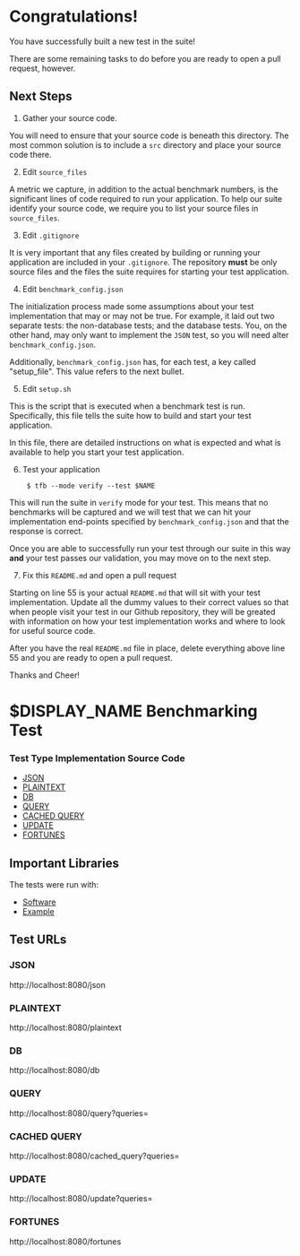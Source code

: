 # Congratulations!

You have successfully built a new test in the suite!

There are some remaining tasks to do before you are ready to open a pull request, however.

## Next Steps

1. Gather your source code.

You will need to ensure that your source code is beneath this directory. The most common solution is to include a `src` directory and place your source code there.

2. Edit `source_files`

A metric we capture, in addition to the actual benchmark numbers, is the significant lines of code required to run your application. To help our suite identify your source code, we require you to list your source files in `source_files`.

3. Edit `.gitignore`

It is very important that any files created by building or running your application are included in your `.gitignore`. The repository **must** be only source files and the files the suite requires for starting your test application.

4. Edit `benchmark_config.json`

The initialization process made some assumptions about your test implementation that may or may not be true. For example, it laid out two separate tests: the non-database tests; and the database tests. You, on the other hand, may only want to implement the `JSON` test, so you will need alter `benchmark_config.json`.

Additionally, `benchmark_config.json` has, for each test, a key called "setup_file". This value refers to the next bullet.

5. Edit `setup.sh`

This is the script that is executed when a benchmark test is run. Specifically, this file tells the suite how to build and start your test application.

In this file, there are detailed instructions on what is expected and what is available to help you start your test application.

6. Test your application

        $ tfb --mode verify --test $NAME

This will run the suite in `verify` mode for your test. This means that no benchmarks will be captured and we will test that we can hit your implementation end-points specified by `benchmark_config.json` and that the response is correct.

Once you are able to successfully run your test through our suite in this way **and** your test passes our validation, you may move on to the next step.

7. Fix this `README.md` and open a pull request

Starting on line 55 is your actual `README.md` that will sit with your test implementation. Update all the dummy values to their correct values so that when people visit your test in our Github repository, they will be greated with information on how your test implementation works and where to look for useful source code.

After you have the real `README.md` file in place, delete everything above line 55 and you are ready to open a pull request.

Thanks and Cheer!







# $DISPLAY_NAME Benchmarking Test

### Test Type Implementation Source Code

* [JSON](Relative/Path/To/Your/Source/File)
* [PLAINTEXT](Relative/Path/To/Your/Source/File)
* [DB](Relative/Path/To/Your/Source/File)
* [QUERY](Relative/Path/To/Your/Source/File)
* [CACHED QUERY](Relative/Path/To/Your/Source/File)
* [UPDATE](Relative/Path/To/Your/Source/File)
* [FORTUNES](Relative/Path/To/Your/Source/File)

## Important Libraries
The tests were run with:
* [Software](https://www.example1.com/)
* [Example](http://www.example2.com/)

## Test URLs
### JSON

http://localhost:8080/json

### PLAINTEXT

http://localhost:8080/plaintext

### DB

http://localhost:8080/db

### QUERY

http://localhost:8080/query?queries=

### CACHED QUERY

http://localhost:8080/cached_query?queries=

### UPDATE

http://localhost:8080/update?queries=

### FORTUNES

http://localhost:8080/fortunes